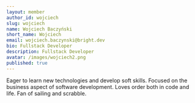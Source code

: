 ```yaml
---
layout: member
author_id: wojciech
slug: wojciech
name: Wojciech Baczyński
short_name: Wojciech
email: wojciech.baczynski@bright.dev
bio: Fullstack Developer 
description: Fullstack Developer
avatar: /images/wojciech2.png
published: true
---
```

Eager to learn new technologies and develop soft skills. Focused on the business aspect of software development. Loves order both in code and life. Fan of sailing and scrabble.
